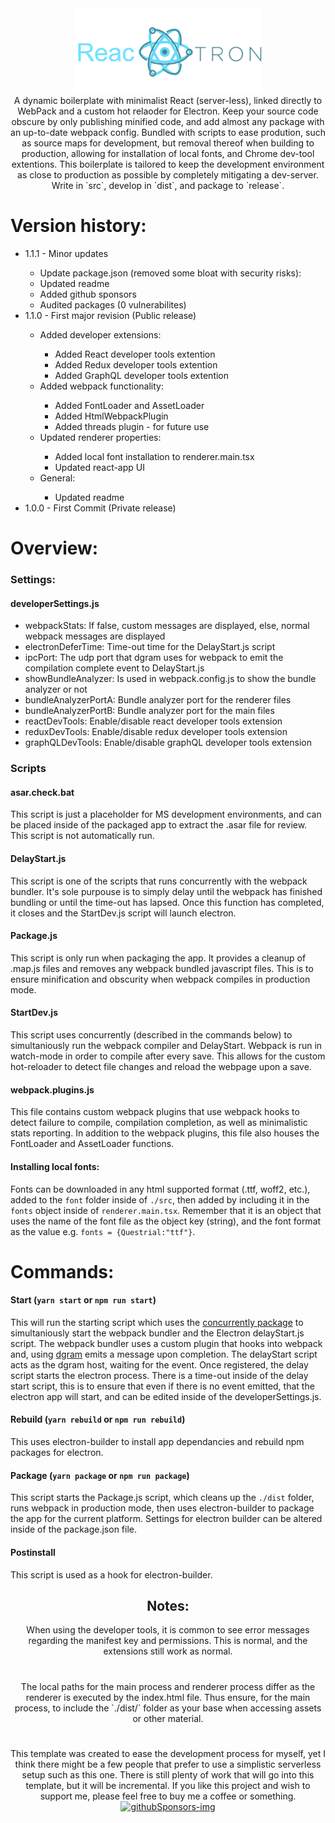 <div align="CENTER"> 
    <img src="https://github.com/MPMcIntyre/personal-readme/raw/master/ReacTron.png?raw=true" width="300"/>
    <br/>
    A dynamic boilerplate with minimalist React (server-less), linked directly to WebPack and a custom hot relaoder for Electron. Keep your source code obscure by only publishing minified code, and add almost any package with an up-to-date webpack config. Bundled with scripts to ease prodution, such as source maps for development, but removal thereof when building to production, allowing for installation of local fonts, and Chrome dev-tool extentions. This boilerplate is tailored to keep the development environment as close to production as possible by completely mitigating a dev-server. Write in `src`, develop in `dist`, and package to `release`.
</div>
<h1>Version history:</h1>
<ul>
<li>1.1.1 - Minor updates</li>
  <ul>
    <li>Update package.json (removed some bloat with security risks):</li>
    <li>Updated readme</li>
    <li>Added github sponsors</li>
    <li>Audited packages (0 vulnerabilites)</li>
  </ul>
<li>1.1.0 - First major revision (Public release)</li>
  <ul>
    <li>Added developer extensions:</li>
      <ul>
        <li>Added React developer tools extention</li>
        <li>Added Redux developer tools extention</li>
        <li>Added GraphQL developer tools extention</li>
      </ul>
    <li>Added webpack functionality:</li>
      <ul>
        <li>Added FontLoader and AssetLoader</li>
        <li>Added HtmlWebpackPlugin</li>
        <li>Added threads plugin - for future use</li>
      </ul>
    <li>Updated renderer properties:</li>
      <ul>
        <li>Added local font installation to renderer.main.tsx</li>
        <li>Updated react-app UI</li>
      </ul>
    <li>General:</li>
      <ul>
        <li>Updated readme</li>
      </ul>
  </ul>
<li>1.0.0 - First Commit (Private release)</li>
</ul>

# Overview:

<h3>Settings:</h3>
<h4>developerSettings.js</h4>
<ul>
  <li>webpackStats: If false, custom messages are displayed, else, normal webpack messages are displayed</li>
  <li>electronDeferTime: Time-out time for the DelayStart.js script</li>
  <li>ipcPort: The udp port that dgram uses for webpack to emit the compilation complete event to DelayStart.js</li>
  <li>showBundleAnalyzer: Is used in webpack.config.js to show the bundle analyzer or not</li>
  <li>bundleAnalyzerPortA: Bundle analyzer port for the renderer files</li>
  <li>bundleAnalyzerPortB: Bundle analyzer port for the main files
  <li>reactDevTools: Enable/disable react developer tools extension </li>
  <li>reduxDevTools:  Enable/disable redux developer tools extension </li>
  <li>graphQLDevTools: Enable/disable graphQL developer tools extension</li>
</ul>

### Scripts

#### asar.check.bat

This script is just a placeholder for MS development environments, and can be placed inside of the packaged app to extract the .asar file for review. This script is not automatically run.

#### DelayStart.js

This script is one of the scripts that runs concurrently with the webpack bundler. It's sole purpouse is to simply delay until the webpack has finished bundling or until the time-out has lapsed. Once this function has completed, it closes and the StartDev.js script will launch electron.

#### Package.js

This script is only run when packaging the app. It provides a cleanup of .map.js files and removes any webpack bundled javascript files. This is to ensure minification and obscurity when webpack compiles in production mode.

#### StartDev.js

This script uses concurrently (described in the commands below) to simultaniously run the webpack compiler and DelayStart. Webpack is run in watch-mode in order to compile after every save. This allows for the custom hot-reloader to detect file changes and reload the webpage upon a save.

#### webpack.plugins.js

This file contains custom webpack plugins that use webpack hooks to detect failure to compile, compilation completion, as well as minimalistic stats reporting. In addition to the webpack plugins, this file also houses the FontLoader and AssetLoader functions.

#### Installing local fonts:

Fonts can be downloaded in any html supported format (.ttf, woff2, etc.), added to the `font`
folder inside of `./src`, then added by including it in the `fonts` object inside of `renderer.main.tsx`. Remember that it is an object that uses the name of the font file as the object key (string), and the font format as the value e.g. `fonts = {Questrial:"ttf"}`.

# Commands:

#### Start (`yarn start` or `npm run start`)

This will run the starting script which uses the <a href="https://www.npmjs.com/package/concurrently">concurrently package</a> to simultaniously start the webpack bundler and the Electron delayStart.js script. The webpack bundler uses a custom plugin that hooks into webpack and, using <a href="https://nodejs.org/api/dgram.html">dgram</a> emits a message upon completion. The delayStart script acts as the dgram host, waiting for the event. Once registered, the delay script starts the electron process. There is a time-out inside of the delay start script, this is to ensure that even if there is no event emitted, that the electron app will start, and can be edited inside of the developerSettings.js.

#### Rebuild (`yarn rebuild` or `npm run rebuild`)

This uses electron-builder to install app dependancies and rebuild npm packages for electron.

#### Package (`yarn package` or `npm run package`)

This script starts the Package.js script, which cleans up the `./dist` folder, runs webpack in production mode, then uses electron-builder to package the app for the current platform. Settings for electron builder can be altered inside of the package.json file.

#### Postinstall

This script is used as a hook for electron-builder.

<div align="CENTER"> 
<h2>Notes:</h2>
When using the developer tools, it is common to see error messages regarding the manifest key and permissions. This is normal, and the extensions still work as normal.
<h1></h1>
The local paths for the main process and renderer process differ as the renderer is executed by the index.html file. Thus ensure, for the main process, to include the `./dist/` folder as your base when accessing assets or other material.
<h1></h1>
This template was created to ease the development process for myself, yet I think there might be a few people that prefer to use a simplistic serverless setup such as this one. There is still plenty of work that will go into this template, but it will be incremental. If you like this project and wish to support me, please feel free to buy me a coffee or something.

<br/>
<a href="https://github.com/sponsors/MPMcIntyre" target="_blank" rel="noreferrer"> 
  <img src="https://img.shields.io/static/v1?label=Sponsor&message=%E2%9D%A4&logo=GitHub&link=<url>" alt="githubSponsors-img"/>
</a>

</div>
